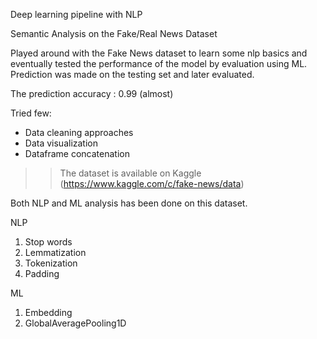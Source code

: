 Deep learning pipeline with NLP

Semantic Analysis on the Fake/Real News Dataset

Played around with the Fake News dataset to learn some nlp basics and eventually tested the performance of the model by evaluation using ML.
Prediction was made on the testing set and later evaluated.

The prediction accuracy : 0.99 (almost)

Tried few:
* Data cleaning approaches
* Data visualization
* Dataframe concatenation


>> The dataset is available on Kaggle (https://www.kaggle.com/c/fake-news/data)

Both NLP and ML analysis has been done on this dataset. 

NLP
1. Stop words
2. Lemmatization
3. Tokenization
4. Padding

ML
1. Embedding
2. GlobalAveragePooling1D


